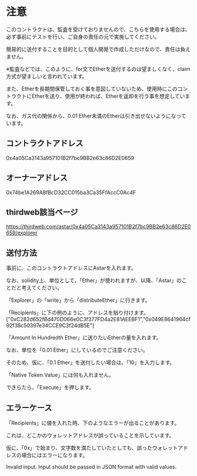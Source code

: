# 注意
このコントラクトは、監査を受けておりませんので、こちらを使用する場合は、必ず事前にテストを行い、ご自身の責任の元で実施してください。

簡易的に送付することを目的として個人開発で作成しただけなので、責任は負えません。

※監査などでは、このように、for文でEtherを送付するのは望ましくなく、claim方式が望ましいと言われています。

また、Etherを長期間保管しておく事を意図していないため、使用時にこのコントラクトにEtherを送り、使用が終われば、Etherを返却を行う事を想定しています。

なお、ガス代の関係から、0.01 Ether未満のEtherは引き出せないようになっています。

## コントラクトアドレス

0x4a05Ca3143a957101B2f7bc9BB2e63c86D2E0659

## オーナーアドレス

0x74be1A269A8fBcD32CC015ba3Ca35FfAccC0Ac4F

## thirdweb該当ページ

https://thirdweb.com/astar/0x4a05Ca3143a957101B2f7bc9BB2e63c86D2E0659/explorer


## 送付方法

事前に、このコントラクトアドレスにAstarを入れます。

なお、solidity上、単位として、「Ether」が使われますが、以降、「Astar」のことだと考えてください。

「Explorer」の「write」から「distributeEther」に行きます。

「Recipients」に下の例のように、アドレスを貼り付けます。
["0xC282d652fBd470D066e0C3f377FD4a2E81AEEBF1","0x049E8641964cf92f38c50397e34CCE9C3f24dB5E"]

「Amount In Hundredth Ether」に送りたいEtherの量を入れます。

なお、単位を「0.01 Ether」にしているのでご注意ください。

そのため、仮に、「0.1 Ether」を送付したい場合は、「10」を入力します。

「Native Token Value」には何も入れません。

できらたら、「Execute」を押します。


## エラーケース

「Recipients」に値を入れた時、下のようなエラーが出ることがあります。

これは、どこかのウォレットアドレスが誤っていることを示しています。

仮に、「0x」で始まり、文字数を満たしていたとしても、誤ったウォレットアドレスの場合にはエラーになります。

Invalid input. Input should be passed in JSON format with valid values.



